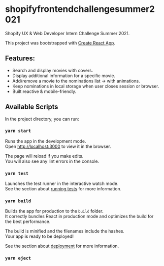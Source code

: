 # shopifyfrontendchallengesummer2021

Shopify UX &amp; Web Developer Intern Challenge Summer 2021.

This project was bootstrapped with [Create React App](https://github.com/facebook/create-react-app).

## Features:

- Search and display movies with covers.
- Display additional information for a specific movie.
- Add/remove a movie to the nominations list -> with animations.
- Keep nominations in local storage when user closes session or browser.
- Built reactive & mobile-friendly.

## Available Scripts

In the project directory, you can run:

### `yarn start`

Runs the app in the development mode.\
Open [http://localhost:3000](http://localhost:3000) to view it in the browser.

The page will reload if you make edits.\
You will also see any lint errors in the console.

### `yarn test`

Launches the test runner in the interactive watch mode.\
See the section about [running tests](https://facebook.github.io/create-react-app/docs/running-tests) for more information.

### `yarn build`

Builds the app for production to the `build` folder.\
It correctly bundles React in production mode and optimizes the build for the best performance.

The build is minified and the filenames include the hashes.\
Your app is ready to be deployed!

See the section about [deployment](https://facebook.github.io/create-react-app/docs/deployment) for more information.

### `yarn eject`
